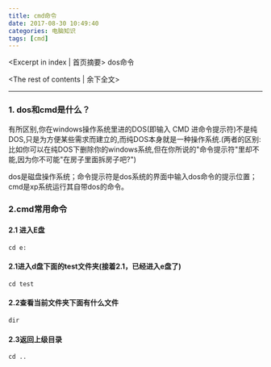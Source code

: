 ```yaml
---
title: cmd命令
date: 2017-08-30 10:49:40
categories: 电脑知识
tags: [cmd]
---
```

<Excerpt in index | 首页摘要> 
dos命令
<!-- more -->
<The rest of contents | 余下全文>

-----

### 1. dos和cmd是什么？
有所区别,你在windows操作系统里进的DOS(即输入 CMD 进命令提示符)不是纯DOS,只是为方便某些需求而建立的,而纯DOS本身就是一种操作系统.(两者的区别:比如你可以在纯DOS下删除你的windows系统,但在你所说的"命令提示符"里却不能,因为你不可能"在房子里面拆房子吧?") 

dos是磁盘操作系统；命令提示符是dos系统的界面中输入dos命令的提示位置；cmd是xp系统运行其自带dos的命令。

### 2.cmd常用命令

#### 2.1 进入E盘
```
cd e:
```

#### 2.1进入d盘下面的test文件夹(接着2.1，已经进入e盘了)
```
cd test
```

#### 2.2查看当前文件夹下面有什么文件
```
dir
```

#### 2.3返回上级目录
```
cd ..
```